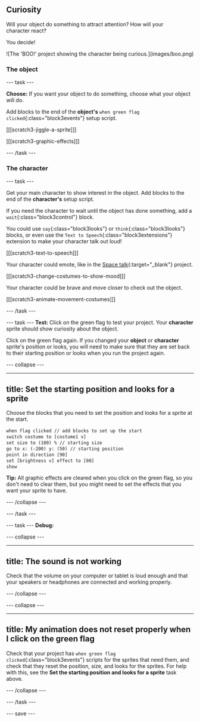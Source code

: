 ## Curiosity 

<div style="display: flex; flex-wrap: wrap">
<div style="flex-basis: 200px; flex-grow: 1; margin-right: 15px;">
Will your object do something to attract attention? How will your character react?

You decide!
</div>
<div>
![The 'BOO!' project showing the character being curious.](images/boo.png)
</div>
</div>

### The object

--- task ---

**Choose:** If you want your object to do something, choose what your object will do.

Add blocks to the end of the **object's** `when green flag clicked`{:class="block3events"} setup script.

[[[scratch3-jiggle-a-sprite]]]

[[[scratch3-graphic-effects]]]

--- /task ---

### The character

--- task ---

Get your main character to show interest in the object. Add blocks to the end of the **character's** setup script. 

If you need the character to wait until the object has done something, add a `wait`{:class="block3control"} block.

You could use `say`{:class="block3looks"} or `think`{:class="block3looks"} blocks, or even use the `Text to Speech`{:class="block3extensions"} extension to make your character talk out loud!

[[[scratch3-text-to-speech]]]

Your character could emote, like in the [Space talk](https://projects.raspberrypi.org/en/projects/space-talk){:target="_blank"} project. 

[[[scratch3-change-costumes-to-show-mood]]]

Your character could be brave and move closer to check out the object.

[[[scratch3-animate-movement-costumes]]]

--- /task ---

--- task ---
**Test:** Click on the green flag to test your project. Your **character** sprite should show curiosity about the object. 

Click on the green flag again. If you changed your **object** or **character** sprite's position or looks, you will need to make sure that they are set back to their starting position or looks when you run the project again.

--- collapse ---

---
title: Set the starting position and looks for a sprite
---

Choose the blocks that you need to set the position and looks for a sprite at the start.

```blocks3
when flag clicked // add blocks to set up the start 
switch costume to [costume1 v]
set size to (100) % // starting size
go to x: (-200) y: (50) // starting position
point in direction [90]
set [brightness v] effect to [80]
show
```

**Tip:** All graphic effects are cleared when you click on the green flag, so you don't need to clear them, but you might need to set the effects that you want your sprite to have. 

--- /collapse ---

--- /task ---

--- task ---
**Debug:**

--- collapse ---

---
title: The sound is not working
---

Check that the volume on your computer or tablet is loud enough and that your speakers or headphones are connected and working properly. 

--- /collapse ---

--- collapse ---

---
title: My animation does not reset properly when I click on the green flag
---

Check that your project has `when green flag clicked`{:class="block3events"} scripts for the sprites that need them, and check that they reset the position, size, and looks for the sprites. For help with this, see the **Set the starting position and looks for a sprite** task above.

--- /collapse ---

--- /task ---

--- save ---
